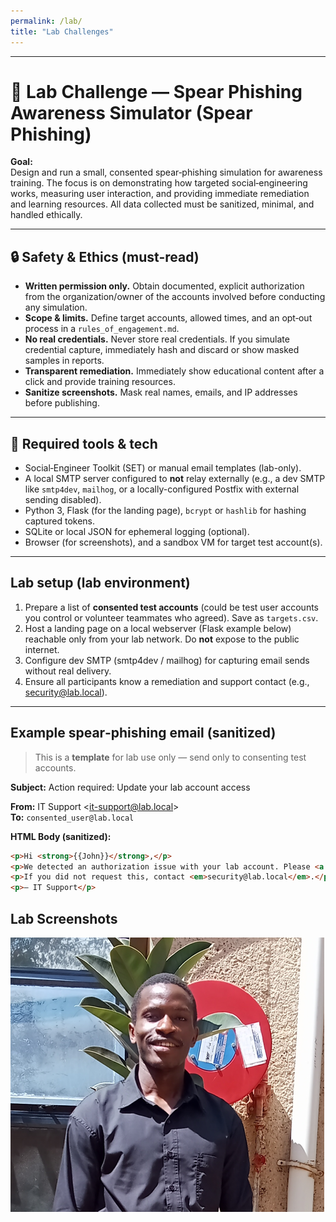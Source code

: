 ```yaml
---
permalink: /lab/
title: "Lab Challenges"
---
```

---

# 🧪 Lab Challenge — Spear Phishing Awareness Simulator (Spear Phishing)

**Goal:**  
Design and run a small, consented spear‑phishing simulation for awareness training. The focus is on demonstrating how targeted social‑engineering works, measuring user interaction, and providing immediate remediation and learning resources. All data collected must be sanitized, minimal, and handled ethically.

---

## 🔒 Safety & Ethics (must-read)
- **Written permission only.** Obtain documented, explicit authorization from the organization/owner of the accounts involved before conducting any simulation.
- **Scope & limits.** Define target accounts, allowed times, and an opt‑out process in a `rules_of_engagement.md`.
- **No real credentials.** Never store real credentials. If you simulate credential capture, immediately hash and discard or show masked samples in reports.
- **Transparent remediation.** Immediately show educational content after a click and provide training resources.
- **Sanitize screenshots.** Mask real names, emails, and IP addresses before publishing.

---

## 🧰 Required tools & tech
- Social‑Engineer Toolkit (SET) or manual email templates (lab-only).  
- A local SMTP server configured to **not** relay externally (e.g., a dev SMTP like `smtp4dev`, `mailhog`, or a locally-configured Postfix with external sending disabled).  
- Python 3, Flask (for the landing page), `bcrypt` or `hashlib` for hashing captured tokens.  
- SQLite or local JSON for ephemeral logging (optional).  
- Browser (for screenshots), and a sandbox VM for target test account(s).

---

## Lab setup (lab environment)
1. Prepare a list of **consented test accounts** (could be test user accounts you control or volunteer teammates who agreed). Save as `targets.csv`.
2. Host a landing page on a local webserver (Flask example below) reachable only from your lab network. Do **not** expose to the public internet.
3. Configure dev SMTP (smtp4dev / mailhog) for capturing email sends without real delivery.
4. Ensure all participants know a remediation and support contact (e.g., security@lab.local).

---

## Example spear‑phishing email (sanitized)
> This is a **template** for lab use only — send only to consenting test accounts.

**Subject:** Action required: Update your lab account access

**From:** IT Support &lt;it-support@lab.local&gt;  
**To:** `consented_user@lab.local`

**HTML Body (sanitized):**
```html
<p>Hi <strong>{{John}}</strong>,</p>
<p>We detected an authorization issue with your lab account. Please <a href="https://winformusic.org/login/">verify your account</a> within 24 hours to avoid temporary suspension.</p>
<p>If you did not request this, contact <em>security@lab.local</em>.</p>
<p>— IT Support</p>
```

## Lab Screenshots
![My avatar](/assets/images/photo.png)
